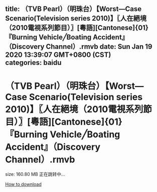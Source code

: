 
title: （TVB Pearl）（明珠台）【Worst—Case Scenario(Television series 2010)】〖人在絕境（2010電視系列節目）〗[粵語][Cantonese]{01}『Burning Vehicle╱Boating Accident』（Discovery Channel）.rmvb
date: Sun Jan 19 2020 13:39:07 GMT+0800 (CST)    
categories: baidu
---

# （TVB Pearl）（明珠台）【Worst—Case Scenario(Television series 2010)】〖人在絕境（2010電視系列節目）〗[粵語][Cantonese]{01}『Burning Vehicle╱Boating Accident』（Discovery Channel）.rmvb
size: 160.80 MB
 正在跳转中...
 

[How to download](https://bpcam.bemobtrk.com/go/2ceec3aa-1ca2-46d6-b9ff-aaa5c184517c?jno=2377)